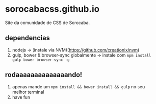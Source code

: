 # sorocabacss.github.io
Site da comunidade de CSS de Sorocaba.

## dependencias
1. nodejs -> (instale via NVM)(https://github.com/creationix/nvm)  
2. gulp, bower & browser-sync globalmente -> instale com ```npm install gulp bower browser-sync -g```  

## rodaaaaaaaaaaaaaando!
1. apenas mande um ```npm install && bower install && gulp``` no seu melhor terminal  
2. have fun
